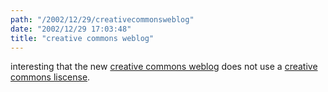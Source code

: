 ```yaml
---
path: "/2002/12/29/creativecommonsweblog" 
date: "2002/12/29 17:03:48" 
title: "creative commons weblog" 
---
```

<p>interesting that the new <a href="http://creativecommons.org/weblog/">creative commons weblog</a> does not use a <a href="http://creativecommons.org/license/">creative commons liscense</a>.</p>